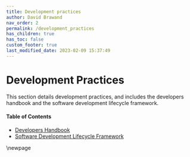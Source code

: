 ```yaml
---
title: Development practices
author: David Brawand
nav_order: 2
permalink: /development_practices
has_children: true
has_toc: false
custom_footer: true
last_modified_date: 2023-02-09 15:37:49
---
```

# Development Practices

This section details development practices, and includes the developers handbook and the software development
lifecycle framework.

#### Table of Contents

* [Developers Handbook](seglh-handbook.md)
* [Software Development Lifecycle Framework](seglh-sdlc.md)

\newpage
